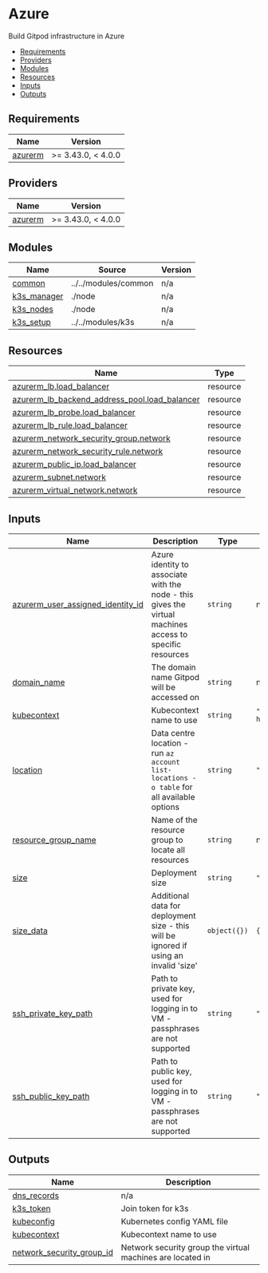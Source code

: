 # Azure

Build Gitpod infrastructure in Azure

<!-- toc -->

* [Requirements](#requirements)
* [Providers](#providers)
* [Modules](#modules)
* [Resources](#resources)
* [Inputs](#inputs)
* [Outputs](#outputs)

<!-- Regenerate with "pre-commit run -a markdown-toc" -->

<!-- tocstop -->

<!-- BEGINNING OF PRE-COMMIT-TERRAFORM DOCS HOOK -->
## Requirements

| Name | Version |
|------|---------|
| <a name="requirement_azurerm"></a> [azurerm](#requirement\_azurerm) | >= 3.43.0, < 4.0.0 |

## Providers

| Name | Version |
|------|---------|
| <a name="provider_azurerm"></a> [azurerm](#provider\_azurerm) | >= 3.43.0, < 4.0.0 |

## Modules

| Name | Source | Version |
|------|--------|---------|
| <a name="module_common"></a> [common](#module\_common) | ../../modules/common | n/a |
| <a name="module_k3s_manager"></a> [k3s\_manager](#module\_k3s\_manager) | ./node | n/a |
| <a name="module_k3s_nodes"></a> [k3s\_nodes](#module\_k3s\_nodes) | ./node | n/a |
| <a name="module_k3s_setup"></a> [k3s\_setup](#module\_k3s\_setup) | ../../modules/k3s | n/a |

## Resources

| Name | Type |
|------|------|
| [azurerm_lb.load_balancer](https://registry.terraform.io/providers/hashicorp/azurerm/latest/docs/resources/lb) | resource |
| [azurerm_lb_backend_address_pool.load_balancer](https://registry.terraform.io/providers/hashicorp/azurerm/latest/docs/resources/lb_backend_address_pool) | resource |
| [azurerm_lb_probe.load_balancer](https://registry.terraform.io/providers/hashicorp/azurerm/latest/docs/resources/lb_probe) | resource |
| [azurerm_lb_rule.load_balancer](https://registry.terraform.io/providers/hashicorp/azurerm/latest/docs/resources/lb_rule) | resource |
| [azurerm_network_security_group.network](https://registry.terraform.io/providers/hashicorp/azurerm/latest/docs/resources/network_security_group) | resource |
| [azurerm_network_security_rule.network](https://registry.terraform.io/providers/hashicorp/azurerm/latest/docs/resources/network_security_rule) | resource |
| [azurerm_public_ip.load_balancer](https://registry.terraform.io/providers/hashicorp/azurerm/latest/docs/resources/public_ip) | resource |
| [azurerm_subnet.network](https://registry.terraform.io/providers/hashicorp/azurerm/latest/docs/resources/subnet) | resource |
| [azurerm_virtual_network.network](https://registry.terraform.io/providers/hashicorp/azurerm/latest/docs/resources/virtual_network) | resource |

## Inputs

| Name | Description | Type | Default | Required |
|------|-------------|------|---------|:--------:|
| <a name="input_azurerm_user_assigned_identity_id"></a> [azurerm\_user\_assigned\_identity\_id](#input\_azurerm\_user\_assigned\_identity\_id) | Azure identity to associate with the node - this gives the virtual machines access to specific resources | `string` | n/a | yes |
| <a name="input_domain_name"></a> [domain\_name](#input\_domain\_name) | The domain name Gitpod will be accessed on | `string` | n/a | yes |
| <a name="input_kubecontext"></a> [kubecontext](#input\_kubecontext) | Kubecontext name to use | `string` | `"gitpod-self-hosted"` | no |
| <a name="input_location"></a> [location](#input\_location) | Data centre location - run `az account list-locations -o table` for all available options | `string` | `"uksouth"` | no |
| <a name="input_resource_group_name"></a> [resource\_group\_name](#input\_resource\_group\_name) | Name of the resource group to locate all resources | `string` | n/a | yes |
| <a name="input_size"></a> [size](#input\_size) | Deployment size | `string` | `"small"` | no |
| <a name="input_size_data"></a> [size\_data](#input\_size\_data) | Additional data for deployment size - this will be ignored if using an invalid 'size' | `object({})` | `{}` | no |
| <a name="input_ssh_private_key_path"></a> [ssh\_private\_key\_path](#input\_ssh\_private\_key\_path) | Path to private key, used for logging in to VM - passphrases are not supported | `string` | `"~/.ssh/id_rsa"` | no |
| <a name="input_ssh_public_key_path"></a> [ssh\_public\_key\_path](#input\_ssh\_public\_key\_path) | Path to public key, used for logging in to VM - passphrases are not supported | `string` | `"~/.ssh/id_rsa.pub"` | no |

## Outputs

| Name | Description |
|------|-------------|
| <a name="output_dns_records"></a> [dns\_records](#output\_dns\_records) | n/a |
| <a name="output_k3s_token"></a> [k3s\_token](#output\_k3s\_token) | Join token for k3s |
| <a name="output_kubeconfig"></a> [kubeconfig](#output\_kubeconfig) | Kubernetes config YAML file |
| <a name="output_kubecontext"></a> [kubecontext](#output\_kubecontext) | Kubecontext name to use |
| <a name="output_network_security_group_id"></a> [network\_security\_group\_id](#output\_network\_security\_group\_id) | Network security group the virtual machines are located in |
<!-- END OF PRE-COMMIT-TERRAFORM DOCS HOOK -->
